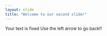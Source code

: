 ```yaml
---
layout: slide
title: "Welcome to our second slide!"
---
```

Your text is fixed
Use the left arrow to go back!!
